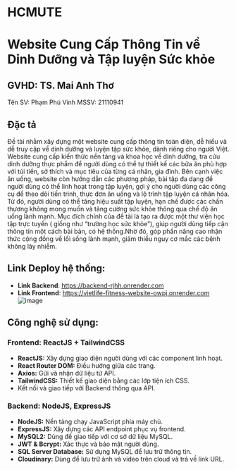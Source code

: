 # HCMUTE
# Website Cung Cấp Thông Tin về Dinh Dưỡng và Tập luyện Sức khỏe
## GVHD: TS. Mai Anh Thơ
Tên SV: Phạm Phú Vinh
MSSV: 21110941
## Đặc tả
Đề tài nhằm xây dựng một website cung cấp thông tin toàn diện, dễ hiểu và dễ truy cập về dinh dưỡng và luyện tập sức khỏe, dành riêng cho người Việt. Website cung cấp kiến thức nền tảng và khoa học về dinh dưỡng, tra cứu dinh dưỡng thực phẩm để người dùng có thể tự thiết kế các bữa ăn phù hợp với túi tiền, sở thích  và mục tiêu của từng cá nhân, gia đình. Bên cạnh việc ăn uống, website còn hướng dẫn các phương pháp, bài tập đa dạng để người dùng có thể linh hoạt trong tập luyện, gợi ý cho người dùng các công cụ để theo dõi tiến trình, thực đơn ăn uống và lộ trình tập luyện cá nhân hóa. Từ đó, người dùng có thể tăng hiệu suất tập luyện, hạn chế được các chấn thương không mong muốn và tăng cường sức khỏe thông qua chế độ ăn uống lành mạnh.
Mục đích chính của đề tài là tạo ra được một thư viện học tập trực tuyến ( giống như “trường học sức khỏe”), giúp người dùng tiếp cận thông tin một cách bài bản, có hệ thống.Nhờ đó, góp phần nâng cao nhận thức cộng đồng về lối sống lành mạnh, giảm thiểu nguy cơ mắc các bệnh không lây nhiễm.

## Link Deploy hệ thống:
- **Link Backend**: https://backend-rjhh.onrender.com
- **Link Frontend**: https://vietlife-fitness-website-owpj.onrender.com
![image](https://github.com/user-attachments/assets/025eb2d3-0125-495e-8b93-69ea39e9636c)

## Công nghệ sử dụng:

### Frontend: ReactJS + TailwindCSS
- **ReactJS:** Xây dựng giao diện người dùng với các component linh hoạt.
- **React Router DOM:** Điều hướng giữa các trang.
- **Axios:** Gửi và nhận dữ liệu từ API.
- **TailwindCSS:** Thiết kế giao diện bằng các lớp tiện ích CSS.
- Kết nối và giao tiếp với Backend thông qua API.

### Backend: NodeJS, ExpressJS
- **NodeJS:** Nền tảng chạy JavaScript phía máy chủ.
- **ExpressJS:** Xây dựng các API endpoint phục vụ frontend.
- **MySQL2:** Dùng để giao tiếp với cơ sở dữ liệu MySQL.
- **JWT & Bcrypt:** Xác thực và bảo mật người dùng.
- **SQL Server Database:** Sử dụng MySQL để lưu trữ thông tin.
- **Cloudinary:** Dùng để lưu trữ ảnh và video trên cloud và trả về link URL.

